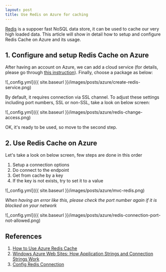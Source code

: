 ```yaml
---
layout: post
title: Use Redis on Azure for caching
---
```


[Redis][4] is a suppoer fast NoSQL data store, it can be used to cache our very high loaded data.
This article will show in detail how to setup and configure Redis Cache on Azure and its usage.

## 1. Configure and setup Redis Cache on Azure

After having an account on Azure, we can add a cloud service (for details, please go through [this instruction][1]).
Finally, choose a package as below:

![_config.yml]({{ site.baseurl }}/images/posts/azure/create-redis-service.png)

By default, it requires connection via SSL channel. To adjust these settings including port numbers, SSL or non-SSL,
take a look on below screen:

![_config.yml]({{ site.baseurl }}/images/posts/azure/redis-change-access.png)

OK, it's ready to be used, so move to the second step.

## 2. Use Redis Cache on Azure

Let's take a look on below screen, few steps are done in this order
1. Setup a connection options
2. Do connect to the endpoint
3. Get from cache by a key
4. If the key is not exists, try to set it to a value

![_config.yml]({{ site.baseurl }}/images/posts/azure/mvc-redis.png)

*When having an error like this, please check the port number again if it is blocked on your network*

![_config.yml]({{ site.baseurl }}/images/posts/azure/redis-connection-port-not-allowed.png)

## References

1. [How to Use Azure Redis Cache][1]
2. [Windows Azure Web Sites: How Application Strings and Connection Strings Work][2]
3. [Config Redis Connection][5]

[1]: https://azure.microsoft.com/en-us/documentation/articles/cache-dotnet-how-to-use-azure-redis-cache/
[2]: http://azure.microsoft.com/en-us/blog/windows-azure-web-sites-how-application-strings-and-connection-strings-work/
[3]: http://stackoverflow.com/questions/23773279/connecting-to-azure-redis-cache
[4]: http://redis.io/
[5]: http://stackoverflow.com/questions/23773279/connecting-to-azure-redis-cache